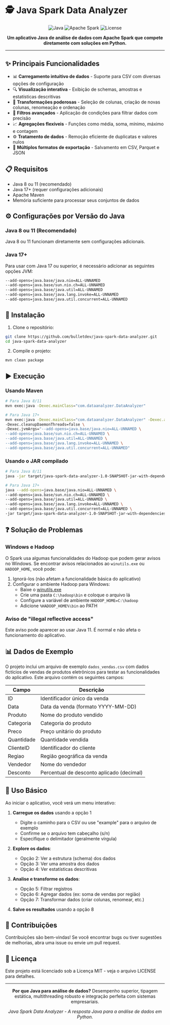 # 🕵️ Java Spark Data Analyzer

<div align="center">

![Java](https://img.shields.io/badge/Java-11+-orange.svg)
![Apache Spark](https://img.shields.io/badge/Apache%20Spark-3.4.1-blue.svg)
![License](https://img.shields.io/badge/License-MIT-green.svg)

**Um aplicativo Java de análise de dados com Apache Spark que compete diretamente com soluções em Python.**

</div>
 
---

## ✨ Principais Funcionalidades

- 📊 **Carregamento intuitivo de dados** - Suporte para CSV com diversas opções de configuração
- 🔍 **Visualização interativa** - Exibição de schemas, amostras e estatísticas descritivas
- 🔄 **Transformações poderosas** - Seleção de colunas, criação de novas colunas, renomeação e ordenação
- 🔎 **Filtros avançados** - Aplicação de condições para filtrar dados com precisão
- 📈 **Agregações flexíveis** - Funções como média, soma, mínimo, máximo e contagem
- ⚙️ **Tratamento de dados** - Remoção eficiente de duplicatas e valores nulos
- 💾 **Múltiplos formatos de exportação** - Salvamento em CSV, Parquet e JSON

## 📋 Requisitos

- Java 8 ou 11 (recomendado)
- Java 17+ (requer configurações adicionais)
- Apache Maven
- Memória suficiente para processar seus conjuntos de dados

## ⚙️ Configurações por Versão do Java

### Java 8 ou 11 (Recomendado)
Java 8 ou 11 funcionam diretamente sem configurações adicionais.

### Java 17+
Para usar com Java 17 ou superior, é necessário adicionar as seguintes opções JVM:
```bash
--add-opens=java.base/java.nio=ALL-UNNAMED
--add-opens=java.base/sun.nio.ch=ALL-UNNAMED
--add-opens=java.base/java.util=ALL-UNNAMED
--add-opens=java.base/java.lang.invoke=ALL-UNNAMED
--add-opens=java.base/java.util.concurrent=ALL-UNNAMED
```

## 🔧 Instalação

1. Clone o repositório:
```bash
git clone https://github.com/bulletdev/java-spark-data-analyzer.git
cd java-spark-data-analyzer
```

2. Compile o projeto:
```bash
mvn clean package
```

## ▶️ Execução

### Usando Maven

```bash
# Para Java 8/11
mvn exec:java -Dexec.mainClass="com.dataanalyzer.DataAnalyzer"

# Para Java 17+
mvn exec:java -Dexec.mainClass="com.dataanalyzer.DataAnalyzer" -Dexec.args="" \
-Dexec.cleanupDaemonThreads=false \
-Dexec.jvmArgs="--add-opens=java.base/java.nio=ALL-UNNAMED \
--add-opens=java.base/sun.nio.ch=ALL-UNNAMED \
--add-opens=java.base/java.util=ALL-UNNAMED \
--add-opens=java.base/java.lang.invoke=ALL-UNNAMED \
--add-opens=java.base/java.util.concurrent=ALL-UNNAMED"
```

### Usando o JAR compilado

```bash
# Para Java 8/11
java -jar target/java-spark-data-analyzer-1.0-SNAPSHOT-jar-with-dependencies.jar

# Para Java 17+
java --add-opens=java.base/java.nio=ALL-UNNAMED \
--add-opens=java.base/sun.nio.ch=ALL-UNNAMED \
--add-opens=java.base/java.util=ALL-UNNAMED \
--add-opens=java.base/java.lang.invoke=ALL-UNNAMED \
--add-opens=java.base/java.util.concurrent=ALL-UNNAMED \
-jar target/java-spark-data-analyzer-1.0-SNAPSHOT-jar-with-dependencies.jar
```

## ❓ Solução de Problemas

### Windows e Hadoop

O Spark usa algumas funcionalidades do Hadoop que podem gerar avisos no Windows. Se encontrar avisos relacionados ao `winutils.exe` ou `HADOOP_HOME`, você pode:

1. Ignorá-los (não afetam a funcionalidade básica do aplicativo)
2. Configurar o ambiente Hadoop para Windows:
    - Baixe o [winutils.exe](https://github.com/cdarlint/winutils)
    - Crie uma pasta `C:\hadoop\bin` e coloque o arquivo lá
    - Configure a variável de ambiente `HADOOP_HOME=C:\hadoop`
    - Adicione `%HADOOP_HOME%\bin` ao PATH

### Aviso de "illegal reflective access"

Este aviso pode aparecer ao usar Java 11. É normal e não afeta o funcionamento do aplicativo.

## 📊 Dados de Exemplo

O projeto inclui um arquivo de exemplo `dados_vendas.csv` com dados fictícios de vendas de produtos eletrônicos para testar as funcionalidades do aplicativo. Este arquivo contém os seguintes campos:

| Campo | Descrição |
|-------|-----------|
| ID | Identificador único da venda |
| Data | Data da venda (formato YYYY-MM-DD) |
| Produto | Nome do produto vendido |
| Categoria | Categoria do produto |
| Preco | Preço unitário do produto |
| Quantidade | Quantidade vendida |
| ClienteID | Identificador do cliente |
| Regiao | Região geográfica da venda |
| Vendedor | Nome do vendedor |
| Desconto | Percentual de desconto aplicado (decimal) |

## 📝 Uso Básico

Ao iniciar o aplicativo, você verá um menu interativo:

1. **Carregue os dados** usando a opção 1
    - Digite o caminho para o CSV ou use "example" para o arquivo de exemplo
    - Confirme se o arquivo tem cabeçalho (s/n)
    - Especifique o delimitador (geralmente vírgula)

2. **Explore os dados**:
    - Opção 2: Ver a estrutura (schema) dos dados
    - Opção 3: Ver uma amostra dos dados
    - Opção 4: Ver estatísticas descritivas

3. **Analise e transforme os dados**:
    - Opção 5: Filtrar registros
    - Opção 6: Agregar dados (ex: soma de vendas por região)
    - Opção 7: Transformar dados (criar colunas, renomear, etc.)

4. **Salve os resultados** usando a opção 8

## 🤝 Contribuições

Contribuições são bem-vindas! Se você encontrar bugs ou tiver sugestões de melhorias, abra uma issue ou envie um pull request.

## 📜 Licença

Este projeto está licenciado sob a Licença MIT - veja o arquivo LICENSE para detalhes.

---

<div align="center">
  <p><strong>Por que Java para análise de dados?</strong> Desempenho superior, tipagem estática, multithreading robusto e integração perfeita com sistemas empresariais.</p>
  <p><em>Java Spark Data Analyzer - A resposta Java para a análise de dados em Python.</em></p>
</div>
